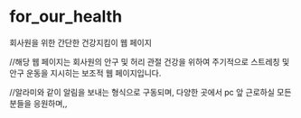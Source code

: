 # for_our_health
회사원을 위한 간단한 건강지킴이 웹 페이지

//해당 웹 페이지는 회사원의 안구 및 허리 관절 건강을 위하여 주기적으로 스트레칭 및 안구 운동을 지시히는 보조적 웹 페이지입니다.

//알라미와 같이 알림을 보내는 형식으로 구동되며, 다양한 곳에서 pc 앞 근로하실 모든 분들을 응원하며,,
